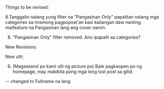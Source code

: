 Things to be revised:

<!-- 7.Dapat may notification din ang user para kung sakaling may magcomment po, alam niya po. -->
8.Tanggalin nalang yung filter na "Pangasinan Only" papalitan nalang mga categories sa mismong pagpopost'an kasi kailangan daw naming maifeature na Pangasinan lang ang cover namin.

<!-- 15. Add Time Lost in fields -->

<!-- 7) Okay -->
8) "Pangasinan Only" filter removed. Ano ipapalit sa categories?


<!-- Fix registration error bug -->


New Revisions:
<!-- 4.	Filtering of lost items. -->
<!-- 7.	Featured lost. -->
<!-- 8.	View found related items when you register or post lost items. -->

<!-- 9.	Notify user once logged in about found items related to your lost item. -->
<!-- 10.	In registration, replace upload photo to image input from webcam/camera for itegrity of photo. -->

<!-- 4. Paanong filtering? -->
<!-- 7. Pangit. Dapat pantay pantay yung priority ng mga lost items. Sorted lang sila from latest post to old -->
<!-- 8. No -->
<!-- 10. Okay  -->

<!-- Note:  -->
<!-- Reach 90 days then delete na -->

New ulit:
<!-- 1.	Facebook type about old missing lost or found items or person. (Magsesend po kami ng screenshot kung papano po yung format. Bale ito po yung alternative po naming sa featured lost and found.) -->
<!-- 2.	Sa registration field po, okay lang daw po mamili ang user kung phone number po ba or email po. Bale pag email ang hindi nalagyan sa field po as long as may phone number na nailagay, okay lang po. -->
<!-- 3.	Ruling of username and password. -->
<!-- 4.	Pag nagpost po, pag may nagpost po ng parehong picture, description, date and time po, hindi po tatanggapin para maiwasan po ang duplication of posts sa lost lang po. -->
<!-- 5.	Users activity log. Para mamonitor po ng mga admins ang mga activity logs po ng users. -->
6.	(Magsesend po kami ulit ng picture po) Bale pagkaopen po ng homepage, may makikita pong mga long lost post sa gilid.
<!-- 7.	Yung sa registration po ulit, Change name to: First Name, Lastname, Middle Name.  --> -- changed to Fullname na lang
<!-- 8.	Accepts multiple photos in lost or found. -->
<!-- 9.	Regarding po sa retrieved, makikita po ulit pala nung user bale lahat po nung mga retrieved. Tapos po pag imamark yung mga posts na retrieved na po, malalagay po yung pangalan kung sino nakaretrieved at kung kalian na mark na retrieve tas pwede po ba maginclude ng photo po pag retrieved na yung items, for proof. -->
<!-- 10.	Regarding po sa upload/webcam thingy, pwede po bang dalawa ang choices nung user? Web/cam or upload photos po pero magaactivate lang po pag naverify yung user yung account gamit po ang picture ulit. -->
<!-- 11.	Maximum of 10 admin accounts only -->